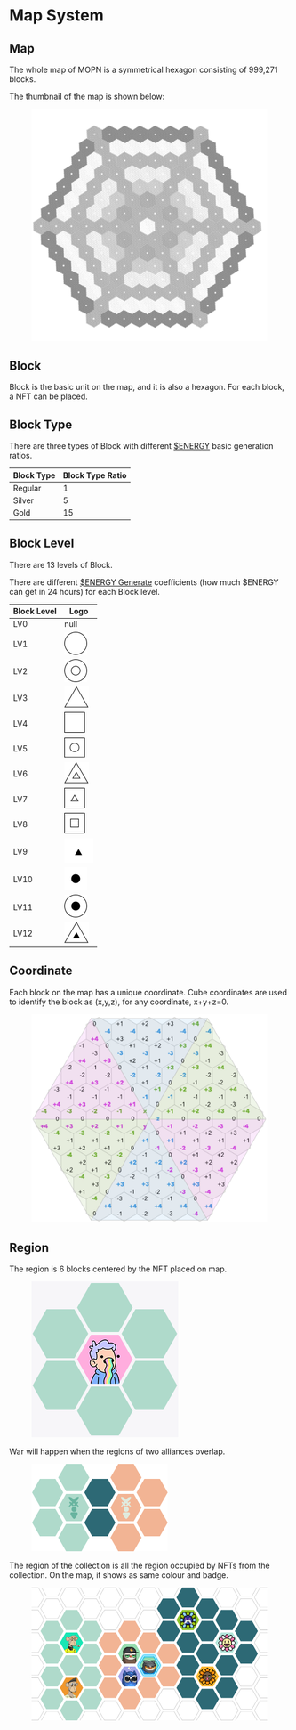 # Map System

## Map

The whole map of MOPN is a symmetrical hexagon consisting of 999,271 blocks.

The thumbnail of the map is shown below:

<figure><img src="../.gitbook/assets/map.png" alt=""><figcaption></figcaption></figure>

## Block

Block is the basic unit on the map, and it is also a hexagon. For each block, a NFT can be placed.

## Block Type

There are three types of Block with different [$ENERGY](../economic-system/usdenergy/) basic generation ratios.

| **Block Type** | **Block Type Ratio** |
| -------------- | -------------------- |
| Regular        | 1                    |
| Silver         | 5                    |
| Gold           | 15                   |

## Block Level

There are 13 levels of Block.

There are different [$ENERGY Generate](../economic-system/usdenergy/block-type.md) coefficients (how much $ENERGY can get in 24 hours) for each Block level.

| **Block Level** | **Logo**                                                          |
| --------------- | ----------------------------------------------------------------- |
| LV0             | null                                                              |
| LV1             | <img src="../.gitbook/assets/icon1.svg" alt="" data-size="line">  |
| LV2             | <img src="../.gitbook/assets/icon2.svg" alt="" data-size="line">  |
| LV3             | <img src="../.gitbook/assets/icon3.svg" alt="" data-size="line">  |
| LV4             | <img src="../.gitbook/assets/icon4.svg" alt="" data-size="line">  |
| LV5             | <img src="../.gitbook/assets/icon5.svg" alt="" data-size="line">  |
| LV6             | <img src="../.gitbook/assets/icon6.svg" alt="" data-size="line">  |
| LV7             | <img src="../.gitbook/assets/icon7.svg" alt="" data-size="line">  |
| LV8             | <img src="../.gitbook/assets/icon8.svg" alt="" data-size="line">  |
| LV9             | <img src="../.gitbook/assets/icon9.svg" alt="" data-size="line">  |
| LV10            | <img src="../.gitbook/assets/icon10.svg" alt="" data-size="line"> |
| LV11            | <img src="../.gitbook/assets/icon11.svg" alt="" data-size="line"> |
| LV12            | <img src="../.gitbook/assets/icon12.svg" alt="" data-size="line"> |

## Coordinate

Each block on the map has a unique coordinate. Cube coordinates are used to identify the block as (x,y,z), for any coordinate, x+y+z=0.

<figure><img src="../.gitbook/assets/Coordinate.png" alt=""><figcaption></figcaption></figure>

## Region

The region is 6 blocks centered by the NFT placed on map.

<figure><img src="../.gitbook/assets/Region.png" alt=""><figcaption></figcaption></figure>

War will happen when the regions of two alliances overlap.

<figure><img src="../.gitbook/assets/two alliances overlap.png" alt=""><figcaption></figcaption></figure>

The region of the collection is all the region occupied by NFTs from the collection. On the map, it shows as same colour and badge.

<figure><img src="../.gitbook/assets/The region of the collection.png" alt=""><figcaption></figcaption></figure>
